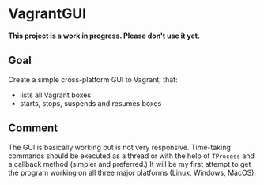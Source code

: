 # VagrantGUI
**This project is a work in progress. Please don't use it yet.**

## Goal
Create a simple cross-platform GUI to Vagrant, that:

- lists all Vagrant boxes
- starts, stops, suspends and resumes boxes

## Comment
The GUI is basically working but is not very responsive. Time-taking commands should be executed as a thread or with the help of `TProcess` and a callback method (simpler and preferred.)
It will be my first attempt to get the program working on all three major platforms (Linux, Windows, MacOS).

